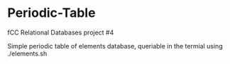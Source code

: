 # Periodic-Table
fCC Relational Databases project #4

Simple periodic table of elements database, queriable in the termial using ./elements.sh
